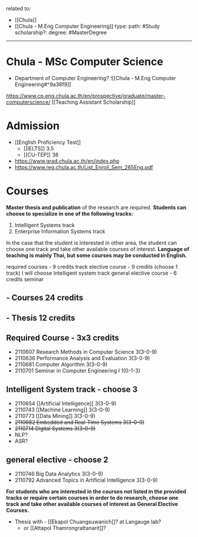related to: 
- [[Chula]]
- [[Chula - M.Eng Computer Engineering]]
type:
path: #Study 
scholarship?:
degree: #MasterDegree 

---

# Chula - MSc Computer Science

- Department of Computer Engineering? ![[Chula - M.Eng Computer Engineering#^9a36f9]]

https://www.cp.eng.chula.ac.th/en/prospective/graduate/master-computerscience/
[[Teaching Assistant Scholarship]]

# Admission
- [[English Proficiency Test]] 
	- [[IELTS]] 3.5
	- [[CU-TEP]] 38
- https://www.grad.chula.ac.th/en/index.php
- https://www.reg.chula.ac.th/List_Enroll_Sem_265Eng.pdf


# Courses

**Master thesis and publication** of the research are required. **Students can choose to specialize in one of the following tracks:**  
1. Intelligent Systems track  
2. Enterprise Information Systems track

In the case that the student is interested in other area, the student can choose one track and take other available courses of interest. **Language of teaching is mainly Thai, but some courses may be conducted in English.**

required courses - 9 credits
track elective course - 9 credits (choose 1 track)
	I will choose Intelligent system track
general elective course - 6 credits
seminar

## - Courses 24 credits
## - Thesis 12 credits

## Required Course - 3x3 credits
-   2110607 Research Methods in Computer Science 3(3-0-9)
-   2110636 Performance Analysis and Evaluation 3(3-0-9)
-   2110681 Computer Algorithm 3(3-0-9)
-   2110701 Seminar in Computer Engineering I 1(0-1-3)

## Intelligent System track - choose 3
- 2110654 [[Artificial Intelligence]] 3(3-0-9)
- 2110743 [[Machine Learning]] 3(3-0-9)
- 2110773 [[Data Mining]] 3(3-0-9)
- ~~2110682 Embedded and Real-Time Systems 3(3-0-9)~~
- ~~2110714 Digital Systems 3(3-0-9)~~
- NLP?
- ASR?

## general elective - choose 2
- 2110746 Big Data Analytics 3(3-0-9)
- 2110792 Advanced Topics in Artificial Intelligence 3(3-0-9)

**For students who are interested in the courses not listed in the provided tracks or require certain courses in order to do research, choose one track and take other available courses of interest as General Elective Courses.**

- Thesis with - [[Ekapol Chuangsuwanich]]? at Langauge lab?
	- or [[Attapol Thamrongrattanarit]]?